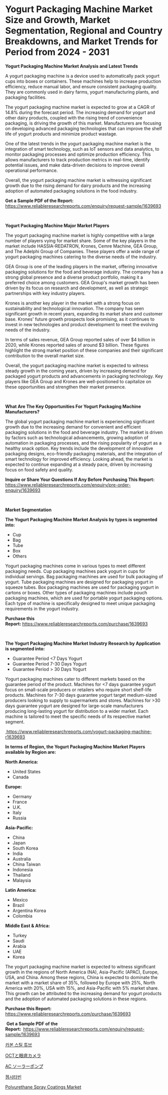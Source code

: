 <p><h1>Yogurt Packaging Machine Market Size and Growth, Market Segmentation, Regional and Country Breakdowns, and Market Trends for Period from 2024 -  2031</h1></p><p><strong>Yogurt Packaging Machine Market Analysis and Latest Trends</strong></p>
<p><p>A yogurt packaging machine is a device used to automatically pack yogurt cups into boxes or containers. These machines help to increase production efficiency, reduce manual labor, and ensure consistent packaging quality. They are commonly used in dairy farms, yogurt manufacturing plants, and packaging facilities.</p><p>The yogurt packaging machine market is expected to grow at a CAGR of 14.8% during the forecast period. The increasing demand for yogurt and other dairy products, coupled with the rising trend of convenience packaging, is driving the growth of this market. Manufacturers are focusing on developing advanced packaging technologies that can improve the shelf life of yogurt products and minimize product wastage.</p><p>One of the latest trends in the yogurt packaging machine market is the integration of smart technology, such as IoT sensors and data analytics, to monitor packaging processes and optimize production efficiency. This allows manufacturers to track production metrics in real-time, identify potential issues, and make data-driven decisions to improve overall operational performance.</p><p>Overall, the yogurt packaging machine market is witnessing significant growth due to the rising demand for dairy products and the increasing adoption of automated packaging solutions in the food industry.</p></p>
<p><strong>Get a Sample PDF of the Report:&nbsp;</strong> <a href="https://www.reliableresearchreports.com/enquiry/request-sample/1639693">https://www.reliableresearchreports.com/enquiry/request-sample/1639693</a></p>
<p>&nbsp;</p>
<p><strong>Yogurt Packaging Machine Major Market Players</strong></p>
<p><p>The yogurt packaging machine market is highly competitive with a large number of players vying for market share. Some of the key players in the market include HASSIA-REDATRON, Krones, Cemre Machine, GEA Group, and The Adelphi Group of Companies. These players offer a wide range of yogurt packaging machines catering to the diverse needs of the industry.</p><p>GEA Group is one of the leading players in the market, offering innovative packaging solutions for the food and beverage industry. The company has a strong global presence and a diverse product portfolio, making it a preferred choice among customers. GEA Group's market growth has been driven by its focus on research and development, as well as strategic partnerships with key industry players.</p><p>Krones is another key player in the market with a strong focus on sustainability and technological innovation. The company has seen significant growth in recent years, expanding its market share and customer base. Krones' future growth prospects look promising, as it continues to invest in new technologies and product development to meet the evolving needs of the industry.</p><p>In terms of sales revenue, GEA Group reported sales of over $4 billion in 2020, while Krones reported sales of around $3 billion. These figures highlight the strong market position of these companies and their significant contribution to the overall market size.</p><p>Overall, the yogurt packaging machine market is expected to witness steady growth in the coming years, driven by increasing demand for packaged yogurt products and advancements in packaging technology. Key players like GEA Group and Krones are well-positioned to capitalize on these opportunities and strengthen their market presence.</p></p>
<p>&nbsp;</p>
<p><strong>What Are The Key Opportunities For Yogurt Packaging Machine Manufacturers?</strong></p>
<p><p>The global yogurt packaging machine market is experiencing significant growth due to the increasing demand for convenient and efficient packaging solutions in the food and beverage industry. The market is driven by factors such as technological advancements, growing adoption of automation in packaging processes, and the rising popularity of yogurt as a healthy snack option. Key trends include the development of innovative packaging designs, eco-friendly packaging materials, and the integration of smart technology for improved efficiency. Looking ahead, the market is expected to continue expanding at a steady pace, driven by increasing focus on food safety and quality.</p></p>
<p><strong>Inquire or Share Your Questions If Any Before Purchasing This Report:</strong> <a href="https://www.reliableresearchreports.com/enquiry/pre-order-enquiry/1639693">https://www.reliableresearchreports.com/enquiry/pre-order-enquiry/1639693</a></p>
<p>&nbsp;</p>
<p><strong>Market Segmentation</strong></p>
<p><strong>The Yogurt Packaging Machine Market Analysis by types is segmented into:</strong></p>
<p><ul><li>Cup</li><li>Bag</li><li>Tube</li><li>Box</li><li>Others</li></ul></p>
<p><p>Yogurt packaging machines come in various types to meet different packaging needs. Cup packaging machines pack yogurt in cups for individual servings. Bag packaging machines are used for bulk packaging of yogurt. Tube packaging machines are designed for packaging yogurt in squeeze tubes. Box packaging machines are used for packaging yogurt in cartons or boxes. Other types of packaging machines include pouch packaging machines, which are used for portable yogurt packaging options. Each type of machine is specifically designed to meet unique packaging requirements in the yogurt industry.</p></p>
<p><strong>Purchase this Report:&nbsp;</strong><a href="https://www.reliableresearchreports.com/purchase/1639693">https://www.reliableresearchreports.com/purchase/1639693</a></p>
<p>&nbsp;</p>
<p><strong>The Yogurt Packaging Machine Market Industry Research by Application is segmented into:</strong></p>
<p><ul><li>Guarantee Period <7 Days Yogurt</li><li>Guarantee Period 7-30 Days Yogurt</li><li>Guarantee Period > 30 Days Yogurt</li></ul></p>
<p><p>Yogurt packaging machines cater to different markets based on the guarantee period of the product. Machines for <7 days guarantee yogurt focus on small-scale producers or retailers who require short shelf-life products. Machines for 7-30 days guarantee yogurt target medium-sized producers looking to supply to supermarkets and stores. Machines for >30 days guarantee yogurt are designed for large-scale manufacturers producing long-lasting yogurt for distribution to a wider market. Each machine is tailored to meet the specific needs of its respective market segment.</p></p>
<p><a href="https://www.reliableresearchreports.com/yogurt-packaging-machine-r1639693">&nbsp;https://www.reliableresearchreports.com/yogurt-packaging-machine-r1639693</a></p>
<p><strong>In terms of Region, the Yogurt Packaging Machine Market Players available by Region are:</strong></p>
<p>
    <p> <strong> North America: </strong>
        <ul>
            <li>United States</li>
            <li>Canada</li>
        </ul>
        </p> 
    <p> <strong> Europe: </strong>
        <ul>
            <li>Germany</li>
            <li>France</li>
            <li>U.K.</li>
            <li>Italy</li>
            <li>Russia</li>
        </ul>
        </p> 
    <p> <strong> Asia-Pacific: </strong>
        <ul>
            <li>China</li>
            <li>Japan</li>
            <li>South Korea</li>
            <li>India</li>
            <li>Australia</li>
            <li>China Taiwan</li>
            <li>Indonesia</li>
            <li>Thailand</li>
            <li>Malaysia</li>
        </ul>
        </p> 
    <p> <strong> Latin America: </strong>
        <ul>
            <li>Mexico</li>
            <li>Brazil</li>
            <li>Argentina Korea</li>
            <li>Colombia</li>
        </ul>
        </p> 
    <p> <strong> Middle East & Africa: </strong>
        <ul>
            <li>Turkey</li>
            <li>Saudi</li>
            <li>Arabia</li>
            <li>UAE</li>
            <li>Korea</li>
        </ul>
    </p>
    </p>
<p><p>The yogurt packaging machine market is expected to witness significant growth in the regions of North America (NA), Asia-Pacific (APAC), Europe, USA, and China. Among these regions, China is expected to dominate the market with a market share of 35%, followed by Europe with 25%, North America with 20%, USA with 15%, and Asia-Pacific with 5% market share. This growth can be attributed to the increasing demand for yogurt products and the adoption of automated packaging solutions in these regions.</p></p>
<p><strong>Purchase this Report: </strong><a href="https://www.reliableresearchreports.com/purchase/1639693">https://www.reliableresearchreports.com/purchase/1639693</a></p>
<p>&nbsp;<strong>Get a Sample PDF of the Report:&nbsp;&nbsp;</strong><a href="https://www.reliableresearchreports.com/enquiry/request-sample/1639693">https://www.reliableresearchreports.com/enquiry/request-sample/1639693</a></p>
<p><strong></strong></p>
<p><p><a href="https://github.com/durgin521/Market-Research-Report-List-1/blob/main/997173334381.md">카본 스틸 튜브</a></p><p><a href="https://github.com/mcbeesbxa270/Market-Research-Report-List-1/blob/main/102181138191.md">OCTと眼底カメラ</a></p><p><a href="https://medium.com/@jacobkelly525/ac%E3%82%BD%E3%83%BC%E3%83%A9%E3%83%BC%E3%83%9D%E3%83%B3%E3%83%97%E5%B8%82%E5%A0%B4%E3%81%AF-%E5%B8%82%E5%A0%B4%E3%82%B7%E3%82%A7%E3%82%A2-%E5%B8%82%E5%A0%B4%E3%83%88%E3%83%AC%E3%83%B3%E3%83%89-%E3%81%8A%E3%82%88%E3%81%B3%E5%B8%82%E5%A0%B4%E6%88%90%E9%95%B7%E3%81%AB%E9%96%A2%E3%81%99%E3%82%8B%E6%83%85%E5%A0%B1%E3%82%92%E6%8F%90%E4%BE%9B%E3%81%97%E3%81%BE%E3%81%99-cbeaa8fb394f">AC ソーラーポンプ</a></p><p><a href="https://medium.com/@elod.85/%EC%A0%AC%EC%8B%9C%ED%83%80%EB%B9%88-%EC%8B%9C%EC%9E%A5%EC%9D%80-%EC%8B%9C%EC%9E%A5-%EC%A0%90%EC%9C%A0%EC%9C%A8-%EC%8B%9C%EC%9E%A5-%EB%8F%99%ED%96%A5-%EB%B0%8F-%EC%8B%9C%EC%9E%A5-%EC%84%B1%EC%9E%A5%EC%97%90-%EA%B4%80%ED%95%9C-%EC%A0%95%EB%B3%B4%EB%A5%BC-%EC%A0%9C%EA%B3%B5%ED%95%A9%EB%8B%88%EB%8B%A4-7c88d3036b2c">젬시타빈</a></p><p><a href="https://issuu.com/reportprime-2/docs/polyurethane-spray-coatings-market-size-2030.pptx">Polyurethane Spray Coatings Market</a></p></p>